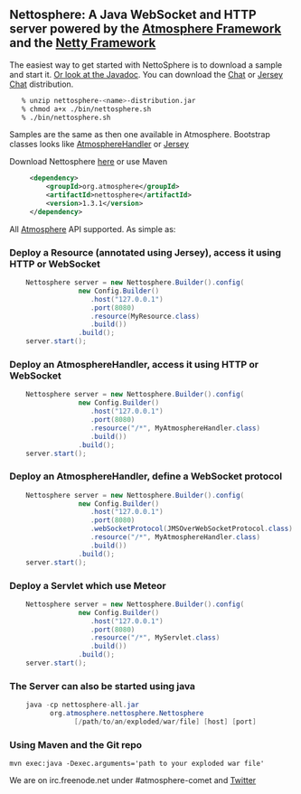 ## Nettosphere: A Java WebSocket and HTTP server powered by the [Atmosphere Framework](http://github.com/Atmosphere/atmosphere) and the [Netty Framework](http://netty.io/)

The easiest way to get started with NettoSphere is to download a sample and start it. [Or look at the Javadoc](http://atmosphere.github.com/nettosphere/apidocs/). You can download the [Chat](https://oss.sonatype.org/content/repositories/snapshots/org/atmosphere/nettosphere/samples/nettosphere-chat/1.3-SNAPSHOT/) or [Jersey Chat](https://oss.sonatype.org/content/repositories/snapshots/org/atmosphere/nettosphere/samples/nettosphere-jersey-chat/1.3-SNAPSHOT/) distribution.

```bash
   % unzip nettosphere-<name>-distribution.jar
   % chmod a+x ./bin/nettosphere.sh
   % ./bin/nettosphere.sh
```

Samples are the same as then one available in Atmosphere. Bootstrap classes looks like [AtmosphereHandler](https://github.com/Atmosphere/nettosphere/blob/master/samples/chat/src/main/java/org/nettosphere/samples/chat/NettosphereChat.java#L27) or [Jersey](https://github.com/Atmosphere/nettosphere/blob/master/samples/jersey-chat/src/main/java/org/nettosphere/samples/chat/NettosphereJerseyChat.java#L31)

Download Nettosphere [here](https://oss.sonatype.org/content/repositories/snapshots/org/atmosphere/nettosphere/1.0.0-SNAPSHOT/) or use Maven

```xml
     <dependency>
         <groupId>org.atmosphere</groupId>
         <artifactId>nettosphere</artifactId>
         <version>1.3.1</version>
     </dependency>
```

All [Atmosphere](http://jfarcand.wordpress.com/2011/11/07/hitchiker-guide-to-the-atmosphere-framework-using-websocket-long-polling-and-http-streaming/) API supported. As simple as:

### Deploy a Resource (annotated using Jersey), access it using HTTP or WebSocket
```java
    Nettosphere server = new Nettosphere.Builder().config(
                 new Config.Builder()
                    .host("127.0.0.1")
                    .port(8080)
                    .resource(MyResource.class)
                    .build())
                 .build();
    server.start();
```

### Deploy an AtmosphereHandler, access it using HTTP or WebSocket
```java
    Nettosphere server = new Nettosphere.Builder().config(
                 new Config.Builder()
                    .host("127.0.0.1")
                    .port(8080)
                    .resource("/*", MyAtmosphereHandler.class)
                    .build())
                 .build();
    server.start();
```

### Deploy an AtmosphereHandler, define a WebSocket protocol
```java
    Nettosphere server = new Nettosphere.Builder().config(
                 new Config.Builder()
                    .host("127.0.0.1")
                    .port(8080)
                    .webSocketProtocol(JMSOverWebSocketProtocol.class)
                    .resource("/*", MyAtmosphereHandler.class)
                    .build())
                 .build();
    server.start();
```
### Deploy a Servlet which use Meteor
```java
    Nettosphere server = new Nettosphere.Builder().config(
                 new Config.Builder()
                    .host("127.0.0.1")
                    .port(8080)
                    .resource("/*", MyServlet.class)
                    .build())
                 .build();
    server.start();
```
### The Server can also be started using java

```java
    java -cp nettosphere-all.jar
          org.atmosphere.nettosphere.Nettosphere
                [/path/to/an/exploded/war/file] [host] [port]
```
### Using Maven and the Git repo

    mvn exec:java -Dexec.arguments='path to your exploded war file'

We are on irc.freenode.net under #atmosphere-comet and [Twitter](http://twitter.com/jfarcand)
